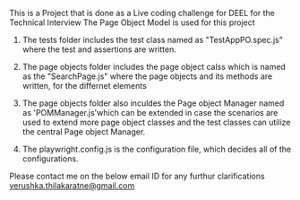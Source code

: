 This is a Project that is done as a Live coding challenge for DEEL for the Technical Interview
The Page Object Model is used for this project 

1. The tests folder includes the test class named as "TestAppPO.spec.js" where the test and assertions are written.

2. The page objects folder includes the page object calss which is named as the "SearchPage.js" 
   where the page objects and its methods are written, for the differnet elements 

3. The page objects folder also inculdes the Page object Manager named as 'POMManager.js'which  can be extended in case the scenarios are used to extend more page object classes and the test classes can utilize the central Page object Manager.

4. The playwright.config.js is the configuration file, which decides all of the configurations.

Please contact me on the below email ID for any furthur clarifications
verushka.thilakaratne@gmail.com